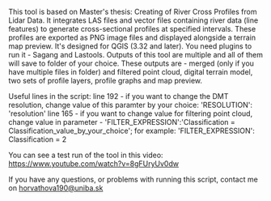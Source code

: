 This tool is based on Master's thesis: Creating of River Cross Profiles from Lidar Data. It integrates LAS files and vector files containing river data (line features) to generate 
cross-sectional profiles at specified intervals. These profiles are exported as PNG image files and displayed alongside a terrain map preview. 
It's  designed for QGIS (3.32 and later). You need plugins to run it - Sagang and Lastools. 
Outputs of this tool are multiple and all of them will save to folder of your choice. These outputs are - merged (only if you have multiple files in folder) and filtered point cloud,
digital terrain model, two sets of profile layers, profile graphs and map preview. 

Useful lines in the script:
  line 192 - if you want to change the DMT resolution, change value of this paramter by your choice: 'RESOLUTION': 'resolution'
  line 165 - if you want to change value for filtering point cloud, change value in parameter - 'FILTER_EXPRESSION':'Classification = Classification_value_by_your_choice'; 
                                                                                                for example: 'FILTER_EXPRESSION': Classification = 2



You can see a test run of the tool in this video:
https://www.youtube.com/watch?v=8gFUryUv0dw 

If you have any questions, or problems with running this script, contact me on horvathova190@uniba.sk
